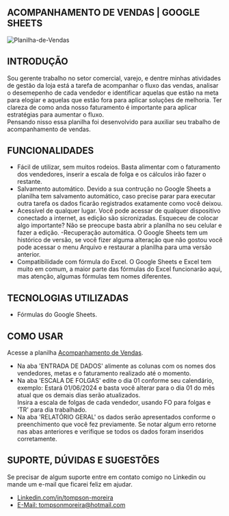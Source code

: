 ## ACOMPANHAMENTO DE VENDAS | GOOGLE SHEETS
<img src="https://i.ibb.co/6gRxHq1/Planilha-de-Vendas.png" alt="Planilha-de-Vendas" border="0">

## INTRODUÇÃO 
Sou gerente  trabalho no setor comercial, varejo, e  dentre minhas atividades de gestão da loja está a tarefa de acompanhar o fluxo das vendas, analisar o desemepenho de cada vendedor e identificar aquelas que estão na meta para elogiar e aquelas que estão fora para aplicar soluções de melhoria. Ter clareza de como anda nosso faturamento é importante para aplicar estratégias para aumentar o fluxo.   
Pensando nisso essa planilha foi desenvolvido para auxiliar seu trabalho de acompanhamento de vendas.

## FUNCIONALIDADES
- Fácil de utilizar, sem muitos rodeios. Basta alimentar com o faturamento dos vendedores, inserir a escala de folga e os cálculos irão fazer o restante.    
- Salvamento automático. Devido a sua contrução no Google Sheets a planilha tem salvamento automático, caso precise parar para executar outra tarefa os dados ficarão registrados exatamente como você deixou.
- Acessível de qualquer lugar. Você pode acessar de qualquer dispositivo conectado a internet, as edição são sicronizadas. Esqueceu de colocar algo importante? Não se preocupe basta abrir a planilha no seu celular e fazer a edição.
-Recuperação automática. O Google Sheets tem um histórico de versão, se você fizer alguma alteração que não gostou você pode acessar o menu Arquivo e restaurar a planilha para uma versão anterior.
- Compatibilidade com fórmula do Excel. O Google Sheets e Excel tem muito em comum, a maior parte das fórmulas do Excel funcionarão aqui, mas atenção, algumas fórmulas tem nomes diferentes.

## TECNOLOGIAS UTILIZADAS
- Fórmulas do Google Sheets.

## COMO USAR
Acesse a planilha [Acompanhamento de Vendas](https://docs.google.com/spreadsheets/d/1eLT42_yI3NUQt2w0fWJXJjRpxeF8qEy7eQ-H-zqrQKg/edit?usp=sharing).     
- Na aba 'ENTRADA DE DADOS' alimente as colunas com os nomes dos vendedores, metas e o faturamento realizado até o momento.
- Na aba 'ESCALA DE FOLGAS' edite o dia 01 conforme seu calendário, exemplo: Estará 01/06/2024 e basta você alterar para o dia 01 do mês atual que os demais dias serão atualizados.      
Insira a escala de folgas de cada vendedor, usando FO para folgas e 'TR' para dia trabalhado.       
- Na aba 'RELATÓRIO GERAL' os dados serão apresentados conforme o preenchimento que você fez previamente. Se notar algum erro retorne nas abas anteriores e verifique se todos os dados foram inseridos corretamente.


## SUPORTE, DÚVIDAS E SUGESTÕES
Se precisar de algum suporte entre em contato comigo no Linkedin ou mande um e-mail que ficarei feliz em ajudar.
- [Linkedin.com/in/tompson-moreira](https://www.linkedin.com/in/tompson-moreira/)
- [E-Mail: tompsonmoreira@hotmail.com](tompsonmoreira@hotmail.com)
